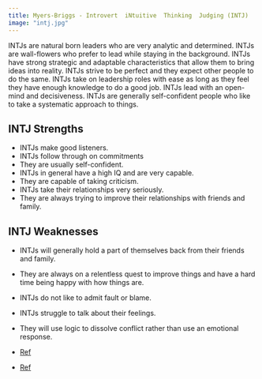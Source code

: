```yaml
---
title: Myers-Briggs - Introvert  iNtuitive  Thinking  Judging (INTJ)
image: "intj.jpg"
---
```


INTJs are natural born leaders who are very analytic and determined. INTJs are wall-flowers who prefer to lead while staying in the background. INTJs have strong strategic and adaptable characteristics that allow them to bring ideas into reality. INTJs strive to be perfect and they expect other people to do the same. INTJs take on leadership roles with ease as long as they feel they have enough knowledge to do a good job. INTJs lead with an open-mind and decisiveness. INTJs are generally self-confident people who like to take a systematic approach to things.

## INTJ Strengths

- INTJs make good listeners.
- INTJs follow through on commitments
- They are usually self-confident.
- INTJs in general have a high IQ and are very capable.
- They are capable of taking criticism.
- INTJs take their relationships very seriously.
- They are always trying to improve their relationships with friends and   family.

## INTJ Weaknesses

- INTJs will generally hold a part of themselves back from their friends and family.
- They are always on a relentless quest to improve things and have a hard time being happy with how things are.
- INTJs do not like to admit fault or blame.
- INTJs struggle to talk about their feelings.
- They will use logic to dissolve conflict rather than use an emotional response.

- [Ref](http://www.humanmetrics.com/cgi-win/jtypes2.asp)
- [Ref](https://hubpages.com/education/Myers-Briggs-Personality-Type-INTJ-Profile)
